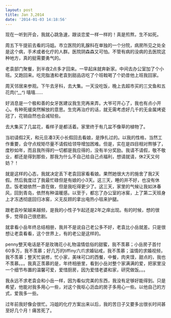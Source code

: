 ```yaml
---
layout: post
title: Jan 3,2014
date: '2014-01-03 14:18:56'
---
```



现在一听到开会，我就心跳急速，跟谈恋爱一样一样的！真是煎熬，生不如死。

周五下午提前去看的冯姐。市立医院的乳腺科在单独的一个分院，病房所见之处全是这个病，手术或者化疗的人群。医院阴森森又可怕。不管有病的没病的去医院这种地方，真的挺需要勇气的。

老袁部门聚餐，到半夜2点多才回来。一早起床就奔新家。中间去办公室加了个小班。又跑回来。吃完脂渣和老袁到甜品店吃了个班戟喝了个奶昔他上班我回家。

周天邻居来参观。下午去牙科，去大集。一天没吃饭，晚上去超市买的三文鱼和五花肉(*^__^*) 嘻嘻……

好消息是一个极和善的女牙医建议我生完再来弄。大爷可开心了，我也有点小开心。有种死缓突然解放的意思。生完再治疗的话，就无需考虑好几千的无金属烤瓷冠了，花销自然也会减轻些。

去大集买了几盆花，看样子是都活着。家里终于有几盆不像草的植物了。

当初请假2天，和元旦凑3天小长假回去看娘，是挣扎过的。以我的性格，当然工作重要，会守点规矩尽量不请假给领导增加困难。但是，实在是四目相对熬够了，度秒如年，而且我所得的一切都是我应得的，没有半分奖励。我请不请假，敬不敬业，都还是得到那些，那我为什么不自己给自己点福利，想请就请，休2天又何妨？！

就是这样的心态，我就决定丢下老袁回家看看娘。果然她很大方的施舍了我2天假。然后我度过了我最忙碌但是有娘的小3天。这三天，睡的并不好，也没有休息。饭老娘依然一直在做，但是我吃得更少了。这三天，家里的气候让我如沐春风，回到青岛，依然有种温暖感。以至于，都忘了办公室的冰窖，上了第二天班身上才冻透彻底回归冰窖，义无反顾的拿出电热小毯来护腿。

跟老袁吵架越来越频，是我的小性子乍起还是2年之痒出现。有的时候，想的很多，觉得自己很悲剧。

就拿看小岳年终总结相册，我并不是说自己老公多不好，老袁比小岳就差。只是很想让老袁看看，这个世界上，有的老公是这样的。

penny整天电话是不是玫瑰花小礼物温情低俗的甜蜜，我不羡慕；小岳房子首付60多万，我不羡慕；好几万的tiffiny六爪求婚钻戒，我不羡慕；温情的求婚视频，我不羡慕；整天忙装修，忙小家，美味可口的西餐，中餐，肉夹馍，甜点的，我也不羡慕。。。我真正羡慕的是，年终相册里，看到小岳对整个家满满的爱，把家里没一个细节布置的温馨可爱，爱惜厨房，因为爱惜老婆和家，研究做饭。。。

我永远不求老袁会和小岳一样，因为看似完美的东西，我没有足够好能得到。只是希望，他能对我多用心一些，对这个我呕心沥血的房子多用心一些。以他自己的方式，爱我多一些。

过年前我好像会很忙。冯姐的化疗方案出来以后，我的苦日子又要多出很长时间甚至好几个月！痛苦死了。

 



